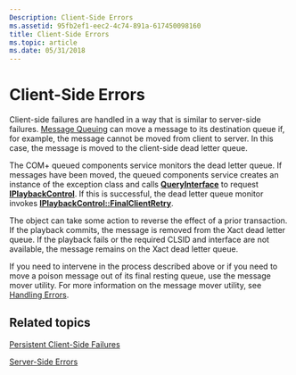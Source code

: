 ```yaml
---
Description: Client-Side Errors
ms.assetid: 95fb2ef1-eec2-4c74-891a-617450098160
title: Client-Side Errors
ms.topic: article
ms.date: 05/31/2018
---
```


# Client-Side Errors

Client-side failures are handled in a way that is similar to server-side failures. [Message Queuing](/previous-versions/windows/desktop/legacy/ms711472(v=vs.85)) can move a message to its destination queue if, for example, the message cannot be moved from client to server. In this case, the message is moved to the client-side dead letter queue.

The COM+ queued components service monitors the dead letter queue. If messages have been moved, the queued components service creates an instance of the exception class and calls [**QueryInterface**](/windows/desktop/api/unknwn/nf-unknwn-iunknown-queryinterface(q)) to request [**IPlaybackControl**](/windows/desktop/api/ComSvcs/nn-comsvcs-iplaybackcontrol). If this is successful, the dead letter queue monitor invokes [**IPlaybackControl::FinalClientRetry**](/windows/desktop/api/ComSvcs/nf-comsvcs-iplaybackcontrol-finalclientretry).

The object can take some action to reverse the effect of a prior transaction. If the playback commits, the message is removed from the Xact dead letter queue. If the playback fails or the required CLSID and interface are not available, the message remains on the Xact dead letter queue.

If you need to intervene in the process described above or if you need to move a poison message out of its final resting queue, use the message mover utility. For more information on the message mover utility, see [Handling Errors](handling-errors-in-queued-components.md).

## Related topics

<dl> <dt>

[Persistent Client-Side Failures](persistent-client-side-failures.md)
</dt> <dt>

[Server-Side Errors](server-side-errors.md)
</dt> </dl>

 

 